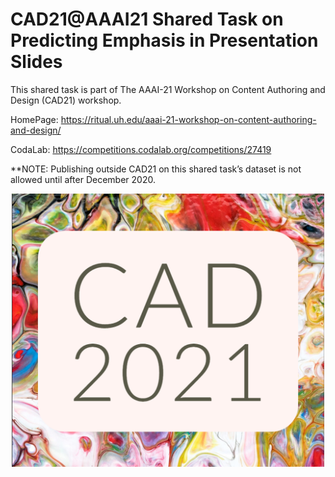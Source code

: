 # CAD21@AAAI21 Shared Task on Predicting Emphasis in Presentation Slides

This shared task is part of The AAAI-21 Workshop on Content Authoring and Design (CAD21) workshop.

HomePage: https://ritual.uh.edu/aaai-21-workshop-on-content-authoring-and-design/

CodaLab: https://competitions.codalab.org/competitions/27419

**NOTE: Publishing outside CAD21 on this shared task’s dataset is not allowed until after December 2020. 

<center><img src="logo.png" width="500"></center>

